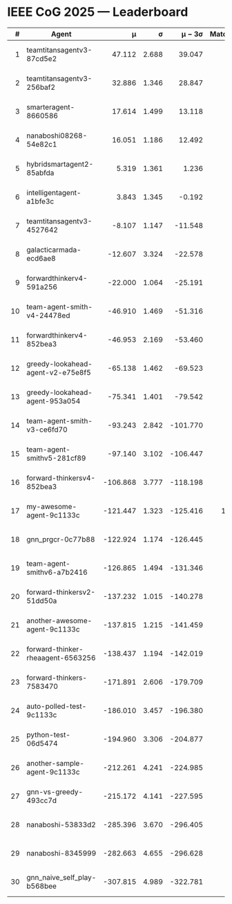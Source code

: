 # IEEE CoG 2025 — Leaderboard

| # | Agent | μ | σ | μ − 3σ | Matches | Updated |
|---:|---|---:|---:|---:|---:|---|
| 1 | teamtitansagentv3-87cd5e2 | 47.112 | 2.688 | 39.047 | 720 | 2025-08-27 00:37 |
| 2 | teamtitansagentv3-256baf2 | 32.886 | 1.346 | 28.847 | 840 | 2025-08-27 00:37 |
| 3 | smarteragent-8660586 | 17.614 | 1.499 | 13.118 | 587 | 2025-08-27 00:37 |
| 4 | nanaboshi08268-54e82c1 | 16.051 | 1.186 | 12.492 | 700 | 2025-08-27 00:37 |
| 5 | hybridsmartagent2-85abfda | 5.319 | 1.361 | 1.236 | 621 | 2025-08-27 00:37 |
| 6 | intelligentagent-a1bfe3c | 3.843 | 1.345 | -0.192 | 717 | 2025-08-27 00:37 |
| 7 | teamtitansagentv3-4527642 | -8.107 | 1.147 | -11.548 | 760 | 2025-08-27 00:37 |
| 8 | galacticarmada-ecd6ae8 | -12.607 | 3.324 | -22.578 | 840 | 2025-08-27 00:37 |
| 9 | forwardthinkerv4-591a256 | -22.000 | 1.064 | -25.191 | 708 | 2025-08-27 00:37 |
| 10 | team-agent-smith-v4-24478ed | -46.910 | 1.469 | -51.316 | 640 | 2025-08-27 00:37 |
| 11 | forwardthinkerv4-852bea3 | -46.953 | 2.169 | -53.460 | 583 | 2025-08-27 00:37 |
| 12 | greedy-lookahead-agent-v2-e75e8f5 | -65.138 | 1.462 | -69.523 | 718 | 2025-08-27 00:37 |
| 13 | greedy-lookahead-agent-953a054 | -75.341 | 1.401 | -79.542 | 598 | 2025-08-27 00:37 |
| 14 | team-agent-smith-v3-ce6fd70 | -93.243 | 2.842 | -101.770 | 860 | 2025-08-27 00:37 |
| 15 | team-agent-smithv5-281cf89 | -97.140 | 3.102 | -106.447 | 900 | 2025-08-27 00:37 |
| 16 | forward-thinkersv4-852bea3 | -106.868 | 3.777 | -118.198 | 702 | 2025-08-27 00:37 |
| 17 | my-awesome-agent-9c1133c | -121.447 | 1.323 | -125.416 | 1020 | 2025-08-27 00:37 |
| 18 | gnn_prgcr-0c77b88 | -122.924 | 1.174 | -126.445 | 640 | 2025-08-27 00:37 |
| 19 | team-agent-smithv6-a7b2416 | -126.865 | 1.494 | -131.346 | 860 | 2025-08-27 00:37 |
| 20 | forward-thinkersv2-51dd50a | -137.232 | 1.015 | -140.278 | 802 | 2025-08-27 00:37 |
| 21 | another-awesome-agent-9c1133c | -137.815 | 1.215 | -141.459 | 880 | 2025-08-27 00:37 |
| 22 | forward-thinker-rheaagent-6563256 | -138.437 | 1.194 | -142.019 | 962 | 2025-08-27 00:37 |
| 23 | forward-thinkers-7583470 | -171.891 | 2.606 | -179.709 | 860 | 2025-08-27 00:37 |
| 24 | auto-polled-test-9c1133c | -186.010 | 3.457 | -196.380 | 500 | 2025-08-27 00:37 |
| 25 | python-test-06d5474 | -194.960 | 3.306 | -204.877 | 620 | 2025-08-27 00:37 |
| 26 | another-sample-agent-9c1133c | -212.261 | 4.241 | -224.985 | 920 | 2025-08-27 00:37 |
| 27 | gnn-vs-greedy-493cc7d | -215.172 | 4.141 | -227.595 | 700 | 2025-08-27 00:37 |
| 28 | nanaboshi-53833d2 | -285.396 | 3.670 | -296.405 | 680 | 2025-08-27 00:37 |
| 29 | nanaboshi-8345999 | -282.663 | 4.655 | -296.628 | 920 | 2025-08-27 00:37 |
| 30 | gnn_naive_self_play-b568bee | -307.815 | 4.989 | -322.781 | 560 | 2025-08-27 00:37 |
